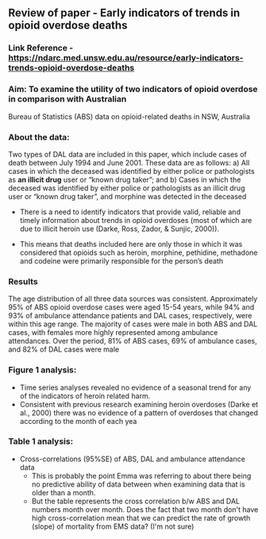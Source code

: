 ## Review of paper - Early indicators of trends in opioid overdose deaths 

### Link Reference - https://ndarc.med.unsw.edu.au/resource/early-indicators-trends-opioid-overdose-deaths

### Aim: To examine the utility of two indicators of opioid overdose in comparison with Australian
Bureau of Statistics (ABS) data on opioid-related deaths in NSW, Australia

### About the data:
Two types of DAL data are included in this paper, which include cases of death between July
1994 and June 2001. These data are as follows:
a) All cases in which the deceased was identified by either police or pathologists as **an illicit
drug** user or “known drug taker”; and
b) Cases in which the deceased was identified by either police or pathologists as an illicit drug
user or “known drug taker”, and morphine was detected in the deceased

- There is a need to identify
indicators that provide valid, reliable and timely information about trends in opioid overdoses
(most of which are due to illicit heroin use (Darke, Ross, Zador, & Sunjic, 2000)).

- This means that deaths included here are only
those in which it was considered that opioids such as heroin, morphine, pethidine, methadone
and codeine were primarily responsible for the person’s death

### Results
The age distribution of all three data sources was consistent. Approximately 95% of ABS
opioid overdose cases were aged 15-54 years, while 94% and 93% of ambulance attendance
patients and DAL cases, respectively, were within this age range. The majority of cases were
male in both ABS and DAL cases, with females more highly represented among ambulance
attendances. Over the period, 81% of ABS cases, 69% of ambulance cases, and 82% of DAL
cases were male

### Figure 1 analysis:
- Time series analyses revealed no evidence of a seasonal trend for any of the indicators of
heroin related harm.
- Consistent with previous research examining heroin overdoses (Darke et
al., 2000) there was no evidence of a pattern of overdoses that changed according to the month
of each yea

### Table 1 analysis: 
  - Cross-correlations (95%SE) of ABS, DAL and ambulance attendance data
    - This is probably the point Emma was referring to about there being no predictive ability of data between when examining data that is older than a month. 
    - But the table represents the cross correlation b/w ABS and DAL numbers month over month. Does the fact that two month don't have high cross-correlation mean that we can predict the rate of growth (slope) of mortality from EMS data? (I'm not sure)
